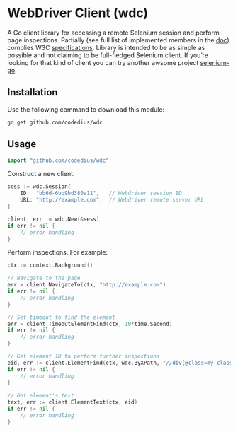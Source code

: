 # WebDriver Client (wdc)
A Go client library for accessing a remote Selenium session and perform page inspections. Partially (see full list of implemented members in the [doc](https://pkg.go.dev/github.com/codedius/wdc?tab=doc)) complies W3C [specifications](https://www.w3.org/TR/webdriver/). Library is intended to be as simple as possible and not claiming to be full-fledged Selenium client. If you’re looking for that kind of client you can try another awsome project [selenium-go](https://github.com/tebeka/selenium).

## Installation
Use the following command to download this module:
```
go get github.com/codedius/wdc
```

## Usage
```go
import "github.com/codedius/wdc"
```

Construct a new client:

```go
sess := wdc.Session{
    ID:  "bb6d-6bb9bd380a11",   // Webdriver session ID
    URL: "http://example.com",  // Webdriver remote server URL
}

client, err := wdc.New(&sess)
if err != nil {
    // error handling
}
```

Perform inspections. For example:


```go
ctx := context.Background()

// Navigate to the page
err = client.NavigateTo(ctx, "http://example.com") 
if err != nil {
    // error handling
}

// Set timeout to find the element
err = client.TimeoutElementFind(ctx, 10*time.Second)
if err != nil {
    // error handling
}

// Get element ID to perform further inspections
eid, err := client.ElementFind(ctx, wdc.ByXPath, "//div[@class=my-class]")
if err != nil {
    // error handling
}
	
// Get element's text
text, err := client.ElementText(ctx, eid)
if err != nil {
    // error handling
}
```
